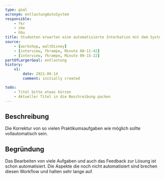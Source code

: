 ```yaml
---
type: goal
acronym: entlastungAutoSystem
responsible: 
    - fkr
    - sbe
    - hbu
title: Studenten erwarten eine automatisierte Interkation mit dem System
source: 
    - [workshop, waltDisney]
    - [interview, fkrampe, Minute 00-11-42]
    - [interview, fkrampe, Minute 00-15-22]
partOfLargerGoal: entlastung
history:
    v1:
        date: 2021-06-14
        comment: initially created

todo: 
    - Titel bitte etwas kürzen
    - Aktueller Titel in die Beschreibung packen
---
```


## Beschreibung

Die Korrektur von so vielen Praktikumsaufgaben wie möglich sollte vollautomatisch sein.

## Begründung

Das Bearbeiten von viele Aufgaben und auch das Feedback zur Lösung ist schon automatisiert. Die Aspekte die noch nicht automatisiert sind brechen diesen Workflow und halten sehr lange auf.
